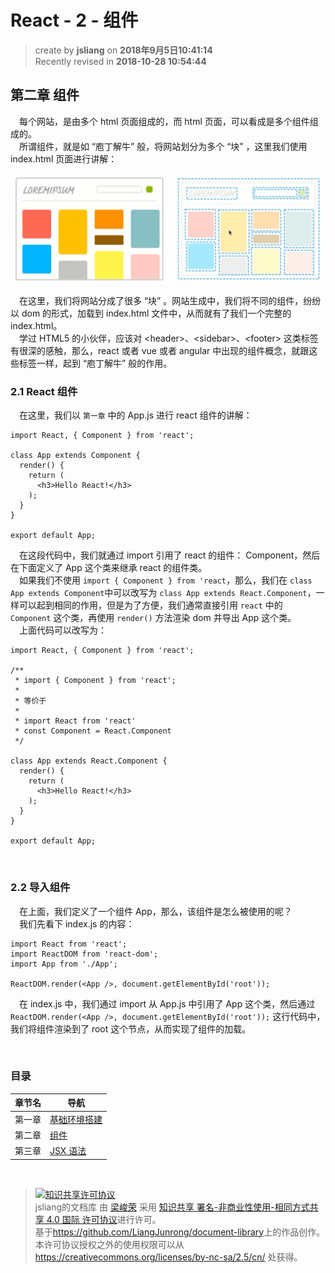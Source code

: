 React - 2 - 组件
===

> create by **jsliang** on **2018年9月5日10:41:14**  
> Recently revised in **2018-10-28 10:54:44**

## 第二章 组件
&emsp;每个网站，是由多个 html 页面组成的，而 html 页面，可以看成是多个组件组成的。  
&emsp;所谓组件，就是如 “庖丁解牛” 般，将网站划分为多个 “块” ，这里我们使用 index.html 页面进行讲解：

![目录](../../public-repertory/img/js-react-chapter2-1.png)

&emsp;在这里，我们将网站分成了很多 “块” 。网站生成中，我们将不同的组件，纷纷以 dom 的形式，加载到 index.html 文件中，从而就有了我们一个完整的 index.html。  
&emsp;学过 HTML5 的小伙伴，应该对 \<header\>、\<sidebar\>、\<footer\> 这类标签有很深的感触，那么，react 或者 vue 或者 angular 中出现的组件概念，就跟这些标签一样，起到 “庖丁解牛” 般的作用。

### 2.1 React 组件
&emsp;在这里，我们以 `第一章` 中的 App.js 进行 react 组件的讲解：
```
import React, { Component } from 'react';

class App extends Component {
  render() {
    return (
      <h3>Hello React!</h3>
    );
  }
}

export default App;
```
&emsp;在这段代码中，我们就通过 import 引用了 react 的组件： Component，然后在下面定义了 App 这个类来继承 react 的组件类。  
&emsp;如果我们不使用 `import { Component } from 'react`，那么，我们在 `class App extends Component`中可以改写为 `class App extends React.Component`，一样可以起到相同的作用，但是为了方便，我们通常直接引用 `react` 中的 `Component` 这个类，再使用 `render()` 方法渲染 dom 并导出 App 这个类。  
&emsp;上面代码可以改写为：
```
import React, { Component } from 'react';

/**
 * import { Component } from 'react';
 * 
 * 等价于
 * 
 * import React from 'react'
 * const Component = React.Component
 */

class App extends React.Component {
  render() {
    return (
      <h3>Hello React!</h3>
    );
  }
}

export default App;
```

<br>

### 2.2 导入组件
&emsp;在上面，我们定义了一个组件 App，那么，该组件是怎么被使用的呢？  
&emsp;我们先看下 index.js 的内容：
```
import React from 'react';
import ReactDOM from 'react-dom';
import App from './App';

ReactDOM.render(<App />, document.getElementById('root'));
```
&emsp;在 index.js 中，我们通过 import 从 App.js 中引用了 App 这个类，然后通过 `ReactDOM.render(<App />, document.getElementById('root'));` 这行代码中，我们将组件渲染到了 root 这个节点，从而实现了组件的加载。

<br>

###  目录
| 章节名 | 导航                                |
| ------ | ----------------------------------- |
| 第一章 | [基础环境搭建](./react-chapter1.md) |
| 第二章 | [组件](./react-chapter2.md)         |
| 第三章 | [JSX 语法](./react-chapter3.md)     |

<br>

> <a rel="license" href="http://creativecommons.org/licenses/by-nc-sa/4.0/"><img alt="知识共享许可协议" style="border-width:0" src="https://i.creativecommons.org/l/by-nc-sa/4.0/88x31.png" /></a><br /><span xmlns:dct="http://purl.org/dc/terms/" property="dct:title">jsliang的文档库</span> 由 <a xmlns:cc="http://creativecommons.org/ns#" href="https://github.com/LiangJunrong/document-library" property="cc:attributionName" rel="cc:attributionURL">梁峻荣</a> 采用 <a rel="license" href="http://creativecommons.org/licenses/by-nc-sa/4.0/">知识共享 署名-非商业性使用-相同方式共享 4.0 国际 许可协议</a>进行许可。<br />基于<a xmlns:dct="http://purl.org/dc/terms/" href="https://github.com/LiangJunrong/document-library" rel="dct:source">https://github.com/LiangJunrong/document-library</a>上的作品创作。<br />本许可协议授权之外的使用权限可以从 <a xmlns:cc="http://creativecommons.org/ns#" href="https://creativecommons.org/licenses/by-nc-sa/2.5/cn/" rel="cc:morePermissions">https://creativecommons.org/licenses/by-nc-sa/2.5/cn/</a> 处获得。
